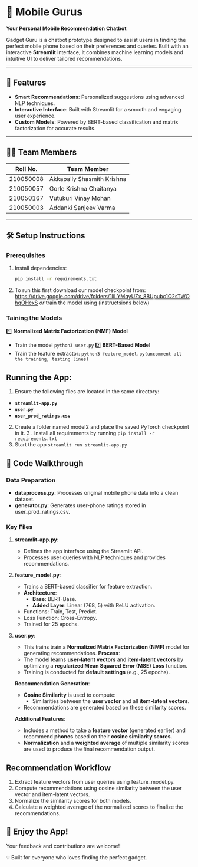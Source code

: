 # 📱 Mobile Gurus 
**Your Personal Mobile Recommendation Chatbot**  

Gadget Guru is a chatbot prototype designed to assist users in finding the perfect mobile phone based on their preferences and queries. Built with an interactive **Streamlit** interface, it combines machine learning models and intuitive UI to deliver tailored recommendations.  

---

## 🚀 Features
- **Smart Recommendations**: Personalized suggestions using advanced NLP techniques.  
- **Interactive Interface**: Built with Streamlit for a smooth and engaging user experience.  
- **Custom Models**: Powered by BERT-based classification and matrix factorization for accurate results.  

---

## 🧑‍💻 Team Members  
| Roll No.     | Team Member                  |  
|--------------|------------------------------|  
| 210050008    | Akkapally Shasmith Krishna   |  
| 210050057    | Gorle Krishna Chaitanya      |  
| 210050167    | Vutukuri Vinay Mohan         |  
| 210050003    | Addanki Sanjeev Varma        |  

---

## 🛠️ Setup Instructions  

### Prerequisites
1. Install dependencies:  
   ```bash
   pip install -r requirements.txt
2. To run this first download our model checkpoint from:
https://drive.google.com/drive/folders/1liLYMqyUZx_8BUpubc1O2sTWOhqOHcxS
_or_ train the model using (instructsions below)

### Taining the Models
1️⃣ **Normalized Matrix Factorization (NMF) Model**
- Train the model
`python3 user.py`
2️⃣ **BERT-Based Model**
- Train the feature extractor:
`python3 feature_model.py(uncomment all the training, testing lines)`


## Running the App:
1. Ensure the following files are located in the same directory:

- **`streamlit-app.py`**
- **`user.py`**
- **`user_prod_ratings.csv`**
2. Create a folder named model2 and place the saved PyTorch checkpoint in it.
3 . Install all requirements by running 
`pip install -r requirements.txt`
4. Start the app
`streamlit run streamlit-app.py`

## 📜 Code Walkthrough
### Data Preparation
- **dataprocess.py**: Processes original mobile phone data into a clean dataset.
- **generator.py**: Generates user-phone ratings stored in user_prod_ratings.csv.

### Key Files
1. **streamlit-app.py**:
   - Defines the app interface using the Streamlit API.
   - Processes user queries with NLP techniques and provides recommendations.
2. **feature_model.py**:
   - Trains a BERT-based classifier for feature extraction.
   - **Architecture**:
      - **Base**: BERT-Base.
      - **Added Layer**: Linear (768, 5) with ReLU activation.
   - Functions: Train, Test, Predict.
   - Loss Function: Cross-Entropy.
   - Trained for 25 epochs.
3. **user.py**:
    - This trains train a **Normalized Matrix Factorization (NMF)** model for generating recommendations.
    **Process**:
   - The model learns **user-latent vectors** and **item-latent vectors** by optimizing a **regularized Mean             Squared Error (MSE) Loss** function.
   - Training is conducted for **default settings** (e.g., 25 epochs).
   
   **Recommendation Generation**:
   - **Cosine Similarity** is used to compute:
     - Similarities between the **user vector** and all **item-latent vectors**.
   - Recommendations are generated based on these similarity scores.
   
   **Additional Features**:
   - Includes a method to take a **feature vector** (generated earlier) and recommend **phones** based on their         **cosine similarity scores**.
   - **Normalization** and a **weighted average** of multiple similarity scores are used to produce the final           recommendation output.
  
## Recommendation Workflow
1. Extract feature vectors from user queries using feature_model.py.
2. Compute recommendations using cosine similarity between the user vector and item-latent vectors.
3. Normalize the similarity scores for both models.
4. Calculate a weighted average of the normalized scores to finalize the recommendations.  

## 🎉 Enjoy the App!
Your feedback and contributions are welcome!

💡 Built for everyone who loves finding the perfect gadget.
